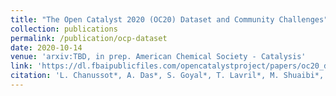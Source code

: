 ```yaml
---
title: "The Open Catalyst 2020 (OC20) Dataset and Community Challenges"
collection: publications
permalink: /publication/ocp-dataset
date: 2020-10-14
venue: 'arxiv:TBD, in prep. American Chemical Society - Catalysis'
link: 'https://dl.fbaipublicfiles.com/opencatalystproject/papers/oc20_dataset.pdf'
citation: 'L. Chanussot*, A. Das*, S. Goyal*, T. Lavril*, M. Shuaibi*, M. Riviere, K. Tran, J. Heras-Domingo, C. Ho, W. Hu, A. Palizhati, A. Sriram, B. Wood, J. Yoon, D. Parikh, C. L. Zitnick, Z. Ulissi, The Open Catalyst 2020 (OC20) Dataset and Community Challenges (2020)'
---
```

